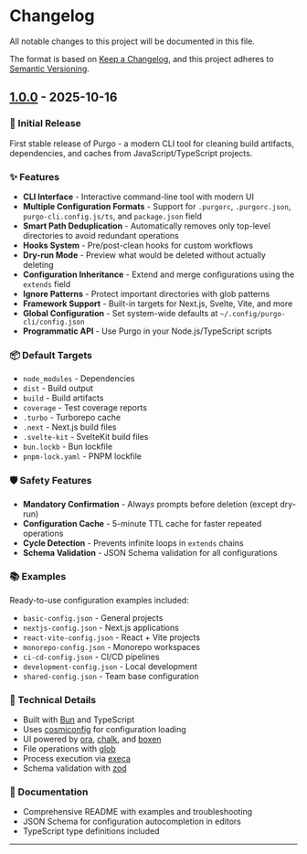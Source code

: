 # Changelog

All notable changes to this project will be documented in this file.

The format is based on [Keep a Changelog](https://keepachangelog.com/en/1.0.0/),
and this project adheres to [Semantic Versioning](https://semver.org/spec/v2.0.0.html).

## [1.0.0] - 2025-10-16

### 🎉 Initial Release

First stable release of Purgo - a modern CLI tool for cleaning build artifacts, dependencies, and caches from JavaScript/TypeScript projects.

### ✨ Features

- **CLI Interface** - Interactive command-line tool with modern UI
- **Multiple Configuration Formats** - Support for `.purgorc`, `.purgorc.json`, `purgo-cli.config.js/ts`, and `package.json` field
- **Smart Path Deduplication** - Automatically removes only top-level directories to avoid redundant operations
- **Hooks System** - Pre/post-clean hooks for custom workflows
- **Dry-run Mode** - Preview what would be deleted without actually deleting
- **Configuration Inheritance** - Extend and merge configurations using the `extends` field
- **Ignore Patterns** - Protect important directories with glob patterns
- **Framework Support** - Built-in targets for Next.js, Svelte, Vite, and more
- **Global Configuration** - Set system-wide defaults at `~/.config/purgo-cli/config.json`
- **Programmatic API** - Use Purgo in your Node.js/TypeScript scripts

### 📦 Default Targets

- `node_modules` - Dependencies
- `dist` - Build output
- `build` - Build artifacts
- `coverage` - Test coverage reports
- `.turbo` - Turborepo cache
- `.next` - Next.js build files
- `.svelte-kit` - SvelteKit build files
- `bun.lockb` - Bun lockfile
- `pnpm-lock.yaml` - PNPM lockfile

### 🛡️ Safety Features

- **Mandatory Confirmation** - Always prompts before deletion (except dry-run)
- **Configuration Cache** - 5-minute TTL cache for faster repeated operations
- **Cycle Detection** - Prevents infinite loops in `extends` chains
- **Schema Validation** - JSON Schema validation for all configurations

### 📚 Examples

Ready-to-use configuration examples included:

- `basic-config.json` - General projects
- `nextjs-config.json` - Next.js applications
- `react-vite-config.json` - React + Vite projects
- `monorepo-config.json` - Monorepo workspaces
- `ci-cd-config.json` - CI/CD pipelines
- `development-config.json` - Local development
- `shared-config.json` - Team base configuration

### 🔧 Technical Details

- Built with [Bun](https://bun.sh) and TypeScript
- Uses [cosmiconfig](https://github.com/davidtheclark/cosmiconfig) for configuration loading
- UI powered by [ora](https://github.com/sindresorhus/ora), [chalk](https://github.com/chalk/chalk), and [boxen](https://github.com/sindresorhus/boxen)
- File operations with [glob](https://github.com/isaacs/node-glob)
- Process execution via [execa](https://github.com/sindresorhus/execa)
- Schema validation with [zod](https://github.com/colinhacks/zod)

### 📖 Documentation

- Comprehensive README with examples and troubleshooting
- JSON Schema for configuration autocompletion in editors
- TypeScript type definitions included

---

[1.0.0]: https://github.com/andrebpessoa/purgo-cli/releases/tag/v1.0.0
